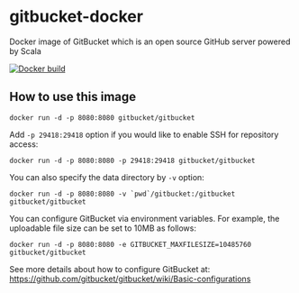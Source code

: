 gitbucket-docker
========
Docker image of GitBucket which is an open source GitHub server powered by Scala

[![Docker build](http://dockeri.co/image/gitbucket/gitbucket)](https://registry.hub.docker.com/u/gitbucket/gitbucket/)

How to use this image
--------

```
docker run -d -p 8080:8080 gitbucket/gitbucket
```

Add `-p 29418:29418` option if you would like to enable SSH for repository access:

```
docker run -d -p 8080:8080 -p 29418:29418 gitbucket/gitbucket
```

You can also specify the data directory by `-v` option:

```
docker run -d -p 8080:8080 -v `pwd`/gitbucket:/gitbucket gitbucket/gitbucket
```

You can configure GitBucket via environment variables. For example, the uploadable file size can be set to 10MB as follows:

```
docker run -d -p 8080:8080 -e GITBUCKET_MAXFILESIZE=10485760 gitbucket/gitbucket
```

See more details about how to configure GitBucket at: https://github.com/gitbucket/gitbucket/wiki/Basic-configurations
